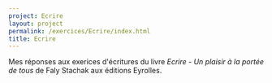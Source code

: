 ```yaml
---
project: Ecrire
layout: project
permalink: /exercices/Ecrire/index.html
title: Ecrire
---
```


Mes réponses aux exerices d'écritures du livre *Ecrire - Un plaisir à la portée de tous* de Faly Stachak aux éditions Eyrolles.